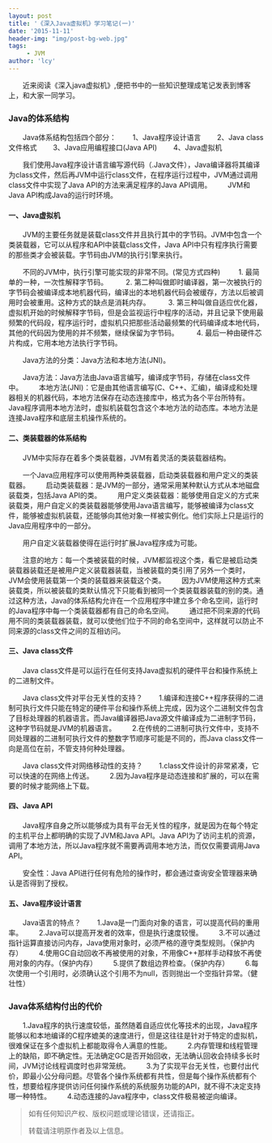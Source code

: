 ```yaml
---
layout: post
title: '《深入Java虚拟机》学习笔记(一)'
date: '2015-11-11'
header-img: "img/post-bg-web.jpg"
tags:
     - JVM
author: 'lcy'
---
```


&emsp;&emsp;近来阅读《深入java虚拟机》,便把书中的一些知识整理成笔记发表到博客上，和大家一同学习。
<h3>Java的体系结构</h3>
&emsp;&emsp;Java体系结构包括四个部分：
&emsp;&emsp;1、Java程序设计语言
&emsp;&emsp;2、Java class 文件格式
&emsp;&emsp;3、Java应用编程接口(Java API)
&emsp;&emsp;4、Java虚拟机

&emsp;&emsp;我们使用Java程序设计语言编写源代码（.Java文件），Java编译器将其编译为class文件，然后再JVM中运行class文件，在程序运行过程中，JVM通过调用class文件中实现了Java API的方法来满足程序的Java API调用。
&emsp;&emsp;JVM和Java API构成Java的运行时环境。

<h4>一、Java虚拟机</h4>
&emsp;&emsp;JVM的主要任务就是装载class文件并且执行其中的字节码。JVM中包含一个类装载器，它可以从程序和API中装载class文件，Java API中只有程序执行需要的那些类才会被装载。字节码由JVM的执行引擎来执行。

&emsp;&emsp;不同的JVM中，执行引擎可能实现的非常不同。(常见方式四种)
&emsp;&emsp; 1. 最简单的一种，一次性解释字节码。
&emsp;&emsp; 2. 第二种叫做即时编译器，第一次被执行的字节码会被编译成本地机器代码，编译出的本地机器代码会被缓存，方法以后被调用时会被重用。这种方式的缺点是消耗内存。
&emsp;&emsp; 3. 第三种叫做自适应优化器，虚拟机开始的时候解释字节码，但是会监视运行中程序的活动，并且记录下使用最频繁的代码段，程序运行时，虚拟机只把那些活动最频繁的代码编译成本地代码，其他的代码因为使用的并不频繁，继续保留为字节码。
&emsp;&emsp; 4. 最后一种由硬件芯片构成，它用本地方法执行字节码。

&emsp;&emsp;Java方法的分类：Java方法和本地方法(JNI)。

&emsp;&emsp;Java方法：Java方法由Java语言编写，编译成字节码，存储在class文件中。
&emsp;&emsp;本地方法(JNI)：它是由其他语言编写(C、C++、汇编)，编译成和处理器相关的机器代码，本地方法保存在动态连接库中，格式为各个平台所特有。Java程序调用本地方法时，虚拟机装载包含这个本地方法的动态库。本地方法是连接Java程序和底层主机操作系统的。

<h4>二、类装载器的体系结构</h4>
&emsp;&emsp;JVM中实际存在着多个类装载器，JVM有着灵活的类装载器结构。

&emsp;&emsp;一个Java应用程序可以使用两种类装载器，启动类装载器和用户定义的类装载器。
&emsp;&emsp;启动类装载器：是JVM的一部分，通常采用某种默认方式从本地磁盘装载类，包括Java API的类。
&emsp;&emsp;用户定义类装载器：能够使用自定义的方式来装载类，用户自定义的类装载器能够使用Java语言编写，能够被编译为class文件，能够被虚拟机装载，还能够向其他对象一样被实例化。他们实际上只是运行的Java应用程序中的一部分。

&emsp;&emsp;用户自定义装载器使得在运行时扩展Java程序成为可能。

&emsp;&emsp;注意的地方：每一个类被装载的时候，JVM都监视这个类，看它是被启动类装载器装载还是被用户定义装载器装载，当被装载的类引用了另外一个类时，JVM会使用装载第一个类的装载器来装载这个类。
&emsp;&emsp;因为JVM使用这种方式来装载类，所以被装载的类默认情况下只能看到被同一个类装载器装载的别的类。通过这种方法，Java的体系结构允许在一个应用程序中建立多个命名空间，运行时的Java程序中每一个类装载器都有自己的命名空间。
&emsp;&emsp;通过把不同来源的代码用不同的类装载器装载，就可以使他们位于不同的命名空间中，这样就可以防止不同来源的class文件之间的互相访问。

<h4>三、Java class文件</h4>

&emsp;&emsp;Java class文件是可以运行在任何支持Java虚拟机的硬件平台和操作系统上的二进制文件。

&emsp;&emsp;Java class文件对平台无关性的支持？
&emsp;&emsp;1.编译和连接C++程序获得的二进制可执行文件只能在特定的硬件平台和操作系统上完成，因为这个二进制文件包含了目标处理器的机器语言。而Java编译器把Java源文件编译成为二进制字节码，这种字节码就是JVM的机器语言。
&emsp;&emsp;2.在传统的二进制可执行文件中，支持不同处理器的二进制可执行文件的整数字节顺序可能是不同的，而Java class文件一向是高位在前，不管支持何种处理器。

&emsp;&emsp;Java class文件对网络移动性的支持？
&emsp;&emsp;1.class文件设计的非常紧凑，它可以快速的在网络上传送。
&emsp;&emsp;2.因为Java程序是动态连接和扩展的，可以在需要的时候才能网络上下载。

<h4>四、Java API</h4>
&emsp;&emsp;Java程序自身之所以能够成为具有平台无关性的程序，就是因为在每个特定的主机平台上都明确的实现了JVM和Java API。Java API为了访问主机的资源，调用了本地方法，所以Java程序就不需要再调用本地方法，而仅仅需要调用Java API。

&emsp;&emsp;安全性：Java API进行任何有危险的操作时，都会通过查询安全管理器来确认是否得到了授权。

<h4>五、Java程序设计语言</h4>
&emsp;&emsp;Java语言的特点？
&emsp;&emsp;1.Java是一门面向对象的语言，可以提高代码的重用率。
&emsp;&emsp;2.Java可以提高开发者的效率，但是执行速度较慢。
&emsp;&emsp;3.不可以通过指针运算直接访问内存，Java使用对象时，必须严格的遵守类型规则。（保护内存）
&emsp;&emsp;4.使用GC自动回收不再被使用的对象，不用像C++那样手动释放不再使用对象的内存。（保护内存）
&emsp;&emsp;5.提供了数组边界检查。（保护内存）
&emsp;&emsp;6.每次使用一个引用时，必须确认这个引用不为null，否则抛出一个空指针异常。（健壮性）

<h3>Java体系结构付出的代价</h3>
&emsp;&emsp;1.Java程序的执行速度较低，虽然随着自适应优化等技术的出现，Java程序能够以和本地编译的C程序媲美的速度进行，但是这往往是针对于特定的虚拟机，很难保证在多个虚拟机上都能取得令人满意的性能。
&emsp;&emsp;2.内存管理和线程管理上的缺陷，即不确定性。无法确定GC是否开始回收，无法确认回收会持续多长时间，JVM讨论线程调度时也非常笼统。
&emsp;&emsp;3.为了实现平台无关性，也要付出代价，即最小公分母问题。尽管各个操作系统都有共性，但是每个操作系统都有个性，想要给程序提供访问任何操作系统的系统服务功能的API，就不得不决定支持哪一种特性。
&emsp;&emsp;4.动态连接的Java程序中，class文件极易被逆向编译。

> 如有任何知识产权、版权问题或理论错误，还请指正。
>
> 转载请注明原作者及以上信息。
